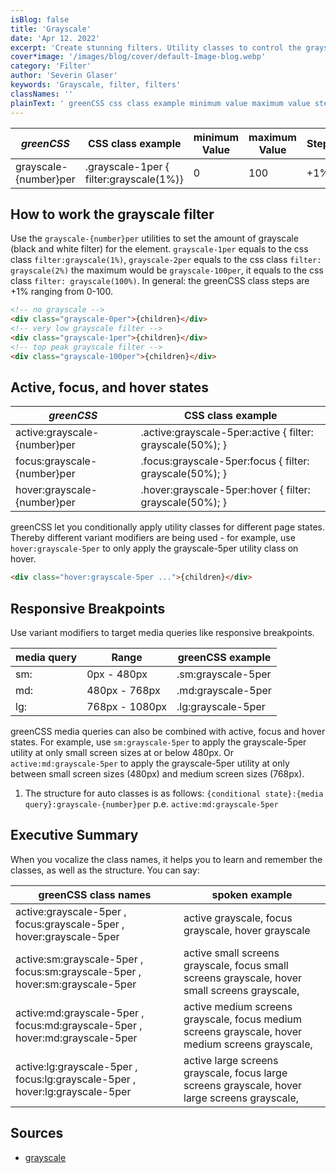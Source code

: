 ```yaml
---
isBlog: false
title: 'Grayscale'
date: 'Apr 12. 2022'
excerpt: 'Create stunning filters. Utility classes to control the grayscale.'
cover*image: '/images/blog/cover/default-Image-blog.webp'
category: 'Filter'
author: 'Severin Glaser'
keywords: 'Grayscale, filter, filters'
classNames: ''
plainText: ' greenCSS css class example minimum value maximum value step grayscale number per grayscale-1per filter:grayscale 1% 0 100 +1% how to work the grayscale filter use the `grayscale number per` utilities to set the amount of grayscale black and white filter for the element `grayscale-1per` equals to the css class `filter:grayscale 1% ` `grayscale-2per` equals to the css class `filter: grayscale 2% ` the maximum would be `grayscale-100per` it equals to the css class `filter: grayscale 100% ` in general: the greenCSS class steps are +1% ranging from 0-100  active focus and hover states greenCSS css class example active:grayscale number per active :grayscale-5per:active filter: grayscale 50% ; focus:grayscale number per focus :grayscale-5per:focus filter: grayscale 50% ; hover:grayscale number per hover :grayscale-5per:hover filter: grayscale 50% ; greenCSS let you conditionally apply utility classes for different page states thereby different variant modifiers are being used for example use `hover:grayscale-5per` to only apply the grayscale-5per utility class on hover  responsive breakpoints use variant modifiers to target media queries like responsive breakpoints media query range greenCSS example sm: 0px 480px sm:grayscale-5per md: 480px 768px md:grayscale-5per lg: 768px 1080px lg:grayscale-5per greenCSS media queries can also be combined with active focus and hover states for example use `sm:grayscale-5per` to apply the grayscale-5per utility at only small screen sizes at or below 480px or `active:md:grayscale-5per` to apply the grayscale-5per utility at only between small screen sizes 480px and medium screen sizes 768px 1 the structure for auto classes is as follows: ` conditional state : media query :grayscale number per` p e `active:md:grayscale-5per` executive summary when you vocalize the class names it helps you to learn and remember the classes as well as the structure you can say: greenCSS class names spoken example active:grayscale-5per focus:grayscale-5per hover:grayscale-5per active grayscale focus grayscale hover grayscale active:sm:grayscale-5per focus:sm:grayscale-5per hover:sm:grayscale-5per active small screens grayscale focus small screens grayscale hover small screens grayscale active:md:grayscale-5per focus:md:grayscale-5per hover:md:grayscale-5per active medium screens grayscale focus medium screens grayscale hover medium screens grayscale active:lg:grayscale-5per focus:lg:grayscale-5per hover:lg:grayscale-5per active large screens grayscale focus large screens grayscale hover large screens grayscale sources grayscale https: developer mozilla org en-us docs web css filter-function grayscale '
---
```


| _greenCSS_            | CSS class example                       | minimum Value | maximum Value | Step |
| --------------------- | --------------------------------------- | ------------- | ------------- | ---- |
| grayscale-{number}per | .grayscale-1per { filter:grayscale(1%)} | 0             | 100           | +1%  |

## How to work the grayscale filter

Use the `grayscale-{number}per` utilities to set the amount of grayscale (black and white filter) for the element. `grayscale-1per` equals to the css class `filter:grayscale(1%)`, `grayscale-2per` equals to the css class `filter: grayscale(2%)` the maximum would be `grayscale-100per`, it equals to the css class `filter: grayscale(100%)`. In general: the greenCSS class steps are +1% ranging from 0-100.

```html
<!-- no grayscale -->
<div class="grayscale-0per">{children}</div>
<!-- very low grayscale filter -->
<div class="grayscale-1per">{children}</div>
<!-- top peak grayscale filter -->
<div class="grayscale-100per">{children}</div>
```

## Active, focus, and hover states

| _greenCSS_                   | CSS class example                                          |
| ---------------------------- | ---------------------------------------------------------- |
| active:grayscale-{number}per | .active\:grayscale-5per:active { filter: grayscale(50%); } |
| focus:grayscale-{number}per  | .focus\:grayscale-5per:focus { filter: grayscale(50%); }   |
| hover:grayscale-{number}per  | .hover\:grayscale-5per:hover { filter: grayscale(50%); }   |

greenCSS let you conditionally apply utility classes for different page states. Thereby different variant modifiers are being used - for example, use `hover:grayscale-5per` to only apply the grayscale-5per utility class on hover.

```html
<div class="hover:grayscale-5per ...">{children}</div>
```

## Responsive Breakpoints

Use variant modifiers to target media queries like responsive breakpoints.

| media query | Range          | greenCSS example   |
| ----------- | -------------- | ------------------ |
| sm:         | 0px - 480px    | .sm:grayscale-5per |
| md:         | 480px - 768px  | .md:grayscale-5per |
| lg:         | 768px - 1080px | .lg:grayscale-5per |

greenCSS media queries can also be combined with active, focus and hover states. For example, use `sm:grayscale-5per` to apply the grayscale-5per utility at only small screen sizes at or below 480px. Or `active:md:grayscale-5per` to apply the grayscale-5per utility at only between small screen sizes (480px) and medium screen sizes (768px).

1. The structure for auto classes is as follows: `{conditional state}:{media query}:grayscale-{number}per` p.e. `active:md:grayscale-5per`

## Executive Summary

When you vocalize the class names, it helps you to learn and remember the classes, as well as the structure. You can say:

| greenCSS class names                                                         | spoken example                                                                                   |
| ---------------------------------------------------------------------------- | ------------------------------------------------------------------------------------------------ |
| active:grayscale-5per , focus:grayscale-5per , hover:grayscale-5per          | active grayscale, focus grayscale, hover grayscale                                               |
| active:sm:grayscale-5per , focus:sm:grayscale-5per , hover:sm:grayscale-5per | active small screens grayscale, focus small screens grayscale, hover small screens grayscale,    |
| active:md:grayscale-5per , focus:md:grayscale-5per , hover:md:grayscale-5per | active medium screens grayscale, focus medium screens grayscale, hover medium screens grayscale, |
| active:lg:grayscale-5per , focus:lg:grayscale-5per , hover:lg:grayscale-5per | active large screens grayscale, focus large screens grayscale, hover large screens grayscale,    |

## Sources

- [grayscale](https://developer.mozilla.org/en-US/docs/Web/CSS/filter-function/grayscale)

